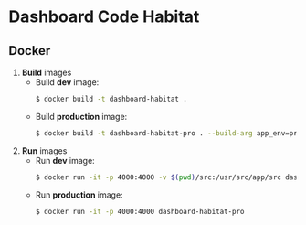 # Dashboard Code Habitat

## Docker

 1. **Build** images
	- Build **dev** image:
		``` bash
		$ docker build -t dashboard-habitat .
		```
	- Build **production** image:
		``` bash
		$ docker build -t dashboard-habitat-pro . --build-arg app_env=production
		```
 2. **Run** images
	- Run **dev** image:
		``` bash
		$ docker run -it -p 4000:4000 -v $(pwd)/src:/usr/src/app/src dashboard-habitat
		```
	- Run **production** image:
		``` bash
		$ docker run -it -p 4000:4000 dashboard-habitat-pro
		```
		
